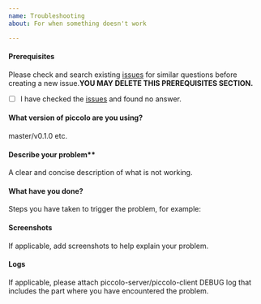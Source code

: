 ```yaml
---
name: Troubleshooting
about: For when something doesn't work

---
```


#### Prerequisites
Please check and search existing [issues](https://github.com/zhuangjinjin/piccolo/issues) for similar questions before creating a new issue.**YOU MAY DELETE THIS PREREQUISITES SECTION.**

- [ ] I have checked the [issues](https://github.com/zhuangjinjin/piccolo/issues) and found no answer.

#### What version of piccolo are you using?
master/v0.1.0 etc.

#### Describe your problem**
A clear and concise description of what is not working.

#### What have you done?
Steps you have taken to trigger the problem, for example:

#### Screenshots
If applicable, add screenshots to help explain your problem.

#### Logs
If applicable, please attach piccolo-server/piccolo-client DEBUG log that includes the part where you have encountered the problem.

